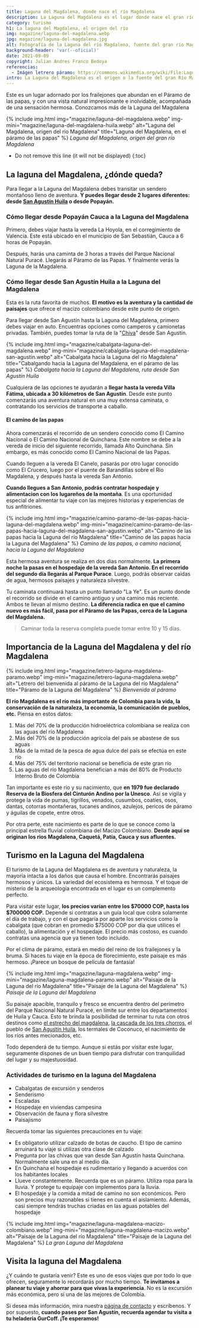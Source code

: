 ```yaml
---
title: Laguna del Magdalena, donde nace el río Magdalena
description: La Laguna del Magdalena es el lugar donde nace el gran río Magdalena, el principal río de Colombia. Te enseñamos cómo llegar hasta este hermoso lugar.
category: turismo
h1: La laguna del Magdalena, el origen del río
img: magazine/laguna-del-magdalena.webp
jpg: magazine/laguna-del-magdalena.jpg
alt: Fotografía de la Laguna del río Magdalena, fuente del gran río Magdalena
background-header: 'var(--oficial)'
date: 2021-09-09
copyright: Julian Andres Franco Bedoya
referencias:
  - Imágen letrero páramo: https://commons.wikimedia.org/wiki/File:Laguna_de_la_Magdalena_aviso.JPG
intro: La Laguna del Magdalena es el origen o la fuente del gran Río Magdalena, la mayor fuente del agua dulce para la producción colombiana. Aquí te contamos porqué debes venir a conocerla.
---
```

Este es un lugar adornado por los frailejones que abundan en el Páramo de las papas, y con una vista natural impresionante e inolvidable, acompañada de una sensación hermosa. Conozcamos más de la Laguna del Magdalena
<!-- excerpt -->

{% include img.html img="magazine/laguna-del-magdalena.webp" img-mini="magazine/laguna-del-magdalena-huila.webp" alt="Laguna del Magdalena, origen del río Magdalena" title="Laguna del Magdalena, en el páramo de las papas" %}
*Laguna del Magdalena, origen del gran río Magdalena*

* Do not remove this line (it will not be displayed)
{:toc}

## La laguna del Magdalena, ¿dónde queda?

Para llegar a la Laguna del Magdalena debes transitar un sendero montañoso lleno de aventura. **Y puedes llegar desde 2 lugares diferentes: desde [San Agustín Huila]({{site.baseurl}}/visita-san-agustin-huila) o desde Popayán.**

### Cómo llegar desde Popayán Cauca a la Laguna del Magdalena

Primero, debes viajar hasta la vereda La Hoyola, en el corregimiento de Valencia. Este está ubicado en el municipio de San Sebastián, Cauca a 6 horas de Popayán.

Después, harás una caminta de 3 horas a través del Parque Nacional Natural Puracé. Llegarás al Páramo de las Papas. Y finalmente verás la Laguna de la Magdalena.

### Cómo llegar desde San Agustín Huila a la Laguna del Magdalena

Esta es la ruta favorita de muchos. **El motivo es la aventura y la cantidad de paisajes** que ofrece el macizo colombiano desde este punto de origen.

Para llegar desde San Agustín hasta la Laguna del Magdalena, primero debes viajar en auto. Encuentras opciones como camperos y camionetas privadas. También, puedes tomar la ruta de la "[Chiva](https://es.wikipedia.org/wiki/Chiva_(veh%C3%ADculo))" desde San Agustín.

{% include img.html img="magazine/cabalgata-laguna-del-magdalena.webp" img-mini="magazine/cabalgata-laguna-del-magdalena-san-agustin.webp" alt="Cabalgata hacia la Laguna del río Magdalena" title="Cabalgando hacia la Laguna del Magdalena, en el páramo de las papas" %}
*Cabalgata hacia la Laguna del Magdalena, ruta desde San Agustín Huila*

Cualquiera de las opciones te ayudarán a **llegar hasta la vereda Villa Fátima, ubicada a 30 kilómetros de San Agustín**. Desde este punto comenzarás una aventura natural en una muy extensa caminata, o contratando los servicios de transporte a caballo.

#### El camino de las papas

Ahora comenzarás el recorrido de un sendero conocido como El Camino Nacional o El Camino Nacional de Quinchana. Este nombre se debe a la vereda de inicio del siguiente recorrido, llamada Alto Quinchana. Sin embargo, es más conocido como El Camino Nacional de las Papas.

Cuando lleguen a la vereda El Canelo, pasarás por otro lugar conocido como El Crucero, luego por el puente de Barandillas sobre el Rio Magdalena, y después hasta la vereda San Antonio.

**Cuando llegues a San Antonio, podrás contratar hospedaje y alimentacion con los lugareños de la montaña**. Es una oportunidad especial de alimentar tu viaje con las mejores historias y experiencias de tus anfitriones.

{% include img.html img="magazine/camino-paramo-de-las-papas-hacia-laguna-del-magdalena.webp" img-mini="magazine/camino-paramo-de-las-papas-hacia-laguna-del-magdalena-san-agustin.webp" alt="Camino de las papas hacia la Laguna del río Magdalena" title="Camino de las papas hacia la Laguna del Magdalena" %}
*Camino de las papas, o camino nacional, hacia la Laguna del Magdalena*

Esta hermosa aventura se realiza en dos dias normalmente. **La primera noche la pasas en el hospedaje de la vereda San Antonio. En el recorrido del segundo día llegarás al Parque Purace**. Luego, podrás observar caídas de agua, hermosos paisajes y naturaleza silvestre.

Tu caminata continuará hasta un punto llamado "La Ye". Es un punto donde el recorrido se divide en el camino antiguo y una camino más reciente. Ambos te llevan al mismo destino. **La diferencia radica en que el camino nuevo es más fácil, pasa por el Páramo de las Papas, cerca de la Laguna del Magdalena.**

>Caminar toda la reserva completa puede tomar entre 10 y 15 días.

## Importancia de la Laguna del Magdalena y del río Magdalena

{% include img.html img="magazine/letrero-laguna-magdalena-paramo.webp" img-mini="magazine/letrero-laguna-magdalena.webp" alt="Letrero del bienvenida al páramo de la Laguna del río Magdalena" title="Páramo de la Laguna del Magdalena" %}
*Bienvenida al páramo*

**El río Magdalena es el río más importante de Colombia para la vida, la conservación de la naturaleza, la economía, la comunicación de pueblos, etc.** Piensa en estos datos:

1. Más del 70% de la producción hidroeléctrica colombiana se realiza con las aguas del río Magdalena
2. Más del 70% de la producción agrícola del país se abastese de sus aguas
3. Más de la mitad de la pesca de agua dulce del país se efectúa en este río
4. Más del 75% del territorio nacional se beneficia de este gran río
5. Las aguas del río Magdalena benefician a más del 80% de Producto Interno Bruto de Colombia

Tan importante es este río y su nacimiento, que **en 1979 fue declarado Reserva de la Biosfera del Cinturón Andino por la Unesco**. Así se vigila y protege la vida de pumas, tigrillos, venados, cusumbos, coatíes, osos, dantas, cotorras montañeras, tucanes andinos, azulejos, pericos de páramo y águilas de copete, entre otros.

Por otra perte, este nacimiento es parte de lo que se conoce como la principal estrella fluvial colombiana del Macizo Colombiano. **Desde aquí se originan los rios Magdalena, Caquetá, Patía, Cauca y sus afluentes.**

## Turismo en la Laguna del Magdalena

El turismo de la Laguna del Magdalena es de aventura y naturaleza, la mayoría intacta a los daños que causa el hombre. Encontrarás paisajes hermosos y únicos. La variedad del ecosistema es hermosa. Y el toque de misterio de la arqueología encontrada en el lugar es un complemento perfecto.

Para visitar este lugar, **los precios varían entre los $70000 COP, hasta los $700000 COP.** Depende si contratas a un guía local que cobra solamente el día de trabajo, y con el que pagaría por aparte los servicios como la cabalgata (que cobran en promedio $75000 COP por día que utilices el caballo), la alimentación y el hospedaje. El precio más costoso, es cuando contratas una agencia que ya tienen todo incluido.

Por el clima de páramo, estará en medio del reino de los frailejones y la bruma. Si haces tu viaje en la época de florecimiento, este paisaje es más hermoso. ¡Parece un bosque de película de fantasía!

{% include img.html img="magazine/laguna-magdalena.webp" img-mini="magazine/laguna-magdalena-paramo.webp" alt="Paisaje de la Laguna del río Magdalena" title="Paisaje de la Laguna del Magdalena" %}
*Paisaje de la Laguna del Magdalena*

Su paisaje apacible, tranquilo y fresco se encuentra dentro del perímetro del Parque Nacional Natural Puracé, en límite sur entre los departamentos de Huila y Cauca. Esto te brinda la posibilidad de terminar tu ruta con otros destinos como [el estrecho del magdalena]({{site.baseurl}}/estrecho-rio-magdalena), [la cascada de los tres chorros]({{site.baseurl}}/cascada-los-tres-chorros-de-san-agustin), el pueblo de [San Agustín Huila]({{site.baseurl}}/visita-san-agustin-huila), los termales de Coconuco, el nacimiento de los ríos antes mecionados, etc.

Todo dependerá de tu tiempo. Aunque si estás por visitar este lugar, seguramente dispones de un buen tiempo para disfrutar con tranquilidad del lugar y su majestuosidad.

### Actividades de turismo en la laguna del Magdalena

* Cabalgatas de excursión y senderos
* Senderismo
* Escaladas
* Hospedaje en viviendas campesina
* Observación de fauna y flora silvestre
* Paisajismo

Recuerda tomar las siguientes precauciones en tu viaje:

* Es obligatorio utilizar calzado de botas de caucho. El tipo de camino arruinará tu viaje si utilizas otra clase de calzado
* Pregunta por las chivas que van desde San Agustín hasta Quinchana. Normalmente sale una en al medio día.
* En Quinchana el hospedaje es rudimentario y llegando a acuerdos con los habitantes locales
* Llueve constantemente. Recuerda que es un páramo. Utiliza ropa para la lluvia. Y protege tu equipaje con implementos para la lluvia.
* El hospedaje y la comida a mitad de camino no son económicos. Pero son precios muy razonables si tienes en cuenta el aislamiento. Además, casi siempre tendrás truchas criadas en las aguas potables del hospedaje

{% include img.html img="magazine/laguna-magdalena-macizo-colombiano.webp" img-mini="magazine/laguna-magdalena-macizo.webp" alt="Paisaje de la Laguna del río Magdalena" title="Paisaje de la Laguna del Magdalena" %}
*La gran Laguna del Magdalena*

## Visita la laguna del Magdalena

¿Y cuándo te gustaría venir? Este es uno de esos viajes que por todo lo que ofrecen, seguramente lo recordarás por mucho tiempo. **Te invitamos a planear tu viaje y ahorrar para que vivas la experiencia**. No es la excursión más económica, pero sí una de las mejores de Colombia.

Si desea más información, mira nuestra [página de contacto]({{site.baseurl}}/contacto) y escríbenos. Y por supuesto, **cuando pases por San Agustín, recuerda agendar tu visita a tu heladería GurCoff. ¡Te esperamos!**
